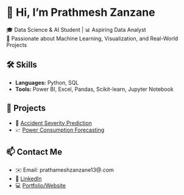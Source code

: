 # 👋 Hi, I’m Prathmesh Zanzane
🎓 Data Science & AI Student | 📊 Aspiring Data Analyst  
🚀 Passionate about Machine Learning, Visualization, and Real-World Projects

## 🛠️ Skills
- **Languages:** Python, SQL
- **Tools:** Power BI, Excel, Pandas, Scikit-learn, Jupyter Notebook

## 📂 Projects
- 🚧 [Accident Severity Prediction](https://github.com/your_repo)
- 📈 [Power Consumption Forecasting](https://github.com/your_repo)

## 📫 Contact Me
- ✉️ Email: prathameshzanzane13@.com  
- 🔗 [LinkedIn]((https://www.linkedin.com/in/prathamesh1313/))  
- 💻 [Portfolio/Website](https://yourwebsite.com)

